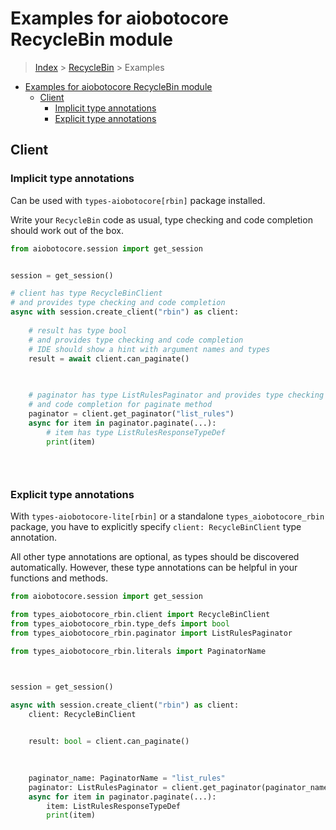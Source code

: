 <a id="examples-for-aiobotocore-recyclebin-module"></a>

# Examples for aiobotocore RecycleBin module

> [Index](../README.md) > [RecycleBin](./README.md) > Examples

- [Examples for aiobotocore RecycleBin module](#examples-for-aiobotocore-recyclebin-module)
  - [Client](#client)
    - [Implicit type annotations](#implicit-type-annotations)
    - [Explicit type annotations](#explicit-type-annotations)

<a id="client"></a>

## Client

<a id="implicit-type-annotations"></a>

### Implicit type annotations

Can be used with `types-aiobotocore[rbin]` package installed.

Write your `RecycleBin` code as usual, type checking and code completion should
work out of the box.

```python
from aiobotocore.session import get_session


session = get_session()

# client has type RecycleBinClient
# and provides type checking and code completion
async with session.create_client("rbin") as client:
    
    # result has type bool
    # and provides type checking and code completion
    # IDE should show a hint with argument names and types
    result = await client.can_paginate()
    

    
    # paginator has type ListRulesPaginator and provides type checking
    # and code completion for paginate method
    paginator = client.get_paginator("list_rules")
    async for item in paginator.paginate(...):
        # item has type ListRulesResponseTypeDef
        print(item)
    

    
```

<a id="explicit-type-annotations"></a>

### Explicit type annotations

With `types-aiobotocore-lite[rbin]` or a standalone `types_aiobotocore_rbin`
package, you have to explicitly specify `client: RecycleBinClient` type
annotation.

All other type annotations are optional, as types should be discovered
automatically. However, these type annotations can be helpful in your functions
and methods.

```python
from aiobotocore.session import get_session

from types_aiobotocore_rbin.client import RecycleBinClient
from types_aiobotocore_rbin.type_defs import bool
from types_aiobotocore_rbin.paginator import ListRulesPaginator

from types_aiobotocore_rbin.literals import PaginatorName



session = get_session()

async with session.create_client("rbin") as client:
    client: RecycleBinClient

    
    result: bool = client.can_paginate()
    

    
    paginator_name: PaginatorName = "list_rules"
    paginator: ListRulesPaginator = client.get_paginator(paginator_name)
    async for item in paginator.paginate(...):
        item: ListRulesResponseTypeDef
        print(item)
    

    
```
